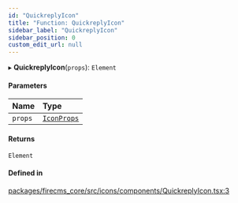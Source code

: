 ```yaml
---
id: "QuickreplyIcon"
title: "Function: QuickreplyIcon"
sidebar_label: "QuickreplyIcon"
sidebar_position: 0
custom_edit_url: null
---
```


▸ **QuickreplyIcon**(`props`): `Element`

#### Parameters

| Name | Type |
| :------ | :------ |
| `props` | [`IconProps`](../types/IconProps.md) |

#### Returns

`Element`

#### Defined in

[packages/firecms_core/src/icons/components/QuickreplyIcon.tsx:3](https://github.com/FireCMSco/firecms/blob/d45f3739/packages/firecms_core/src/icons/components/QuickreplyIcon.tsx#L3)
